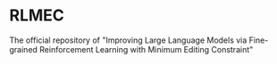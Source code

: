# RLMEC
The official repository of "Improving Large Language Models via Fine-grained Reinforcement Learning with Minimum Editing Constraint"
